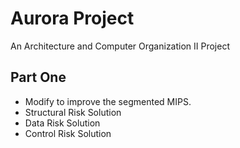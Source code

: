# Aurora Project
An Architecture and Computer Organization II Project

## Part One

* Modify to improve the segmented MIPS.
* Structural Risk Solution
* Data Risk Solution
* Control Risk Solution
